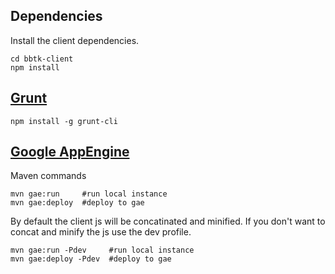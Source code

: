 Dependencies
------------
Install the client dependencies.

    cd bbtk-client
    npm install

[Grunt](https://github.com/gruntjs/grunt/tree/devel)
-----

    npm install -g grunt-cli

[Google AppEngine](https://developers.google.com/appengine/)
------------------

Maven commands

    mvn gae:run     #run local instance
    mvn gae:deploy  #deploy to gae

By default the client js will be concatinated and minified. If you don't want to concat and minify the js use the dev profile.

    mvn gae:run -Pdev     #run local instance
    mvn gae:deploy -Pdev  #deploy to gae